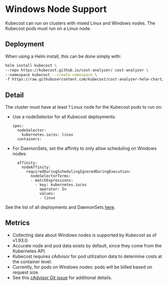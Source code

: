 Windows Node Support
======

Kubecost can run on clusters with mixed Linux and Windows nodes. The Kubecost pods must run on a Linux node.


## Deployment

When using a Helm install, this can be done simply with:

```sh
helm install kubecost \
--repo https://kubecost.github.io/cost-analyzer/ cost-analyzer \
--namespace kubecost --create-namespace \
-f https://raw.githubusercontent.com/kubecost/cost-analyzer-helm-chart/develop/cost-analyzer/values-windows-node-affinity.yaml
```

## Detail

The cluster must have at least 1 Linux node for the Kubecost pods to run on:

  * Use a nodeSelector for all Kubecost deployments:

    ```
    spec:
      nodeSelector:
        kubernetes.io/os: linux
      containers:
    ```
  * For DaemonSets, set the affinity to only allow scheduling on Windows nodes:
    ```
      affinity:
        nodeAffinity:
          requiredDuringSchedulingIgnoredDuringExecution:
            nodeSelectorTerms:
            - matchExpressions:
              - key: kubernetes.io/os
                operator: In
                values:
                - linux
    ```

See the list of all deployments and DaemonSets [here](https://github.com/kubecost/cost-analyzer-helm-chart/blob/develop/cost-analyzer/values-windows-node-affinity.yaml).

## Metrics

  * Collecting data about Windows nodes is supported by Kubecost as of v1.93.0.
  * Accurate node and pod data exists by default, since they come from the Kubernetes API.
  * Kubecost requires cAdvisor for pod utilization data to determine costs at the container level.
  * Currently, for pods on Windows nodes: pods will be billed based on request size.
  * See this [cAdvisor Git issue](https://guide.kubecost.com/hc/en-us/articles/6152374933655-Windows-Node-Support) for additional details.
